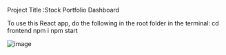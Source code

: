 
Project Title :Stock Portfolio Dashboard

To use this React app, do the following in the root folder in the terminal:
cd frontend
npm i
npm start

![image](https://github.com/srikar0805/SPD-React-/assets/80809381/2c4789b9-9137-49ac-88c1-9ccf1646a5ca)
